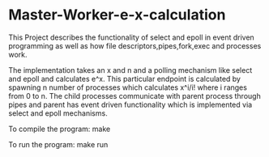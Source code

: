 # Master-Worker-e-x-calculation

This Project describes the functionality of select and epoll in event driven programming as well as how file descriptors,pipes,fork,exec and processes work.

The implementation takes an x and n and a polling mechanism like select and epoll and calculates e^x. This particular endpoint is calculated by spawning n number of processes which calculates x^i/i! where i ranges from 0 to n. The child processes communicate with parent process through pipes and parent has event driven functionality which is implemented via select and epoll mechanisms.

To compile the program:
make

To run the program:
make run
